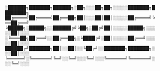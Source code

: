 
░██████╗███████╗██████╗░██╗░░░██╗██╗░░░░░███████╗████████╗
██╔════╝██╔════╝██╔══██╗██║░░░██║██║░░░░░██╔════╝╚══██╔══╝
╚█████╗░█████╗░░██████╔╝╚██╗░██╔╝██║░░░░░█████╗░░░░░██║░░░
░╚═══██╗██╔══╝░░██╔══██╗░╚████╔╝░██║░░░░░██╔══╝░░░░░██║░░░
██████╔╝███████╗██║░░██║░░╚██╔╝░░███████╗███████╗░░░██║░░░
╚═════╝░╚══════╝╚═╝░░╚═╝░░░╚═╝░░░╚══════╝╚══════╝░░░╚═╝░░░
